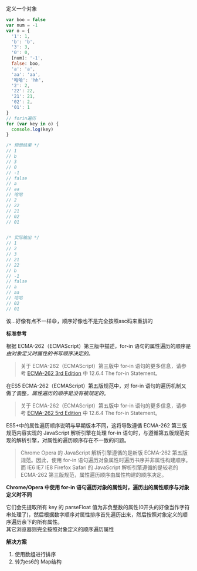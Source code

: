 定义一个对象  
```js
var boo = false
var num = -1
var o = {
  '1': 1,
  'b': 'b',
  '3': 3,
  '0': 0,
  [num]: '-1',
  false: boo,
  'a': 'a',
  'aa': 'aa',
  '哈哈': 'hh',
  '2': 2,
  '22': 22,
  '21': 21,
  '02': 2,
  '01': 1
}
// forin遍历
for (var key in o) {
  console.log(key)
}

/* 预想结果 */
// 1
// b
// 3
// 0
// -1
// false
// a
// aa
// 哈哈
// 2
// 22
// 21
// 02
// 01


/* 实际输出 */
// 1
// 2
// 3
// 21
// 22
// b
// -1
// false
// a
// aa
// 哈哈
// 02
// 01
```

诶...好像有点不一样😄，顺序好像也不是完全按照asc码来重排的  


**标准参考**

根据 ECMA-262（ECMAScript）第三版中描述，for-in 语句的属性遍历的顺序是*由对象定义时属性的书写顺序决定的*。   
> 关于 ECMA-262（ECMAScript）第三版中 for-in 语句的更多信息，请参考 [ECMA-262 3rd Edition](http://www.ecma-international.org/publications/files/ECMA-ST-ARCH/ECMA-262,%203rd%20edition,%20December%201999.pdf) 中 12.6.4 The for-in Statement。  


在ES5 ECMA-262（ECMAScript）第五版规范中，对 for-in 语句的遍历机制又做了调整，*属性遍历的顺序是没有被规定的*。    
> 关于 ECMA-262（ECMAScript）第五版中 for-in 语句的更多信息，请参考 [ECMA-262 5rd Edition](http://www.ecma-international.org/publications/files/ECMA-ST/ECMA-262.pdf) 中 12.6.4 The for-in Statement。    

ES5+中的属性遍历顺序说明与早期版本不同，这将导致遵循 ECMA-262 第三版规范内容实现的 JavaScript 解析引擎在处理 for-in 语句时，与遵循第五版规范实现的解析引擎，对属性的遍历顺序存在不一致的问题。       
> Chrome Opera 的 JavaScript 解析引擎遵循的是新版 ECMA-262 第五版规范。因此，使用 for-in 语句遍历对象属性时遍历书序并非属性构建顺序。而 IE6 IE7 IE8 Firefox Safari 的 JavaScript 解析引擎遵循的是较老的 ECMA-262 第三版规范，属性遍历顺序由属性构建的顺序决定。


**Chrome/Opera 中使用 for-in 语句遍历对象的属性时，遍历出的属性顺序与对象定义时不同**    

它们会先提取所有 key 的 parseFloat 值为非负整数的属性(0开头的好像当作字符串处理了)，然后根据数字顺序对属性排序首先遍历出来，然后按照对象定义的顺序遍历余下的所有属性。    
其它浏览器则完全按照对象定义的顺序遍历属性  


**解决方案**

1. 使用数组进行排序
2. 转为es6的 Map结构